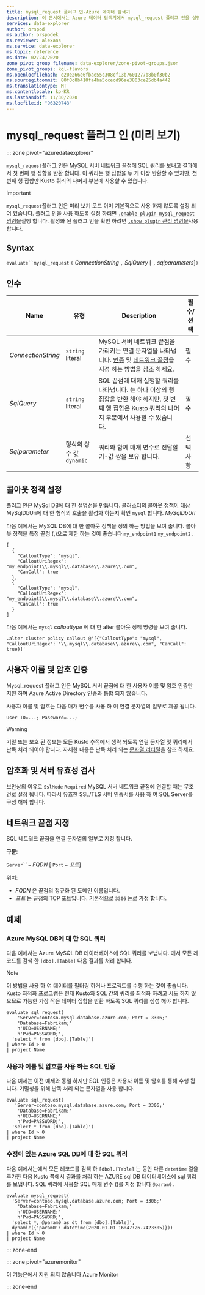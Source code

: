 ```yaml
---
title: mysql_request 플러그 인-Azure 데이터 탐색기
description: 이 문서에서는 Azure 데이터 탐색기에서 mysql_request 플러그 인을 설명 합니다.
services: data-explorer
author: orspod
ms.author: orspodek
ms.reviewer: alexans
ms.service: data-explorer
ms.topic: reference
ms.date: 02/24/2020
zone_pivot_group_filename: data-explorer/zone-pivot-groups.json
zone_pivot_groups: kql-flavors
ms.openlocfilehash: e20e266e6fbae55c308cf13b7601277b8b0f30b2
ms.sourcegitcommit: 80f0c8b410fa4ba5ccecd96ae3803ce25db4a442
ms.translationtype: MT
ms.contentlocale: ko-KR
ms.lasthandoff: 11/30/2020
ms.locfileid: "96320743"
---
```

# <a name="mysql_request-plugin-preview"></a>mysql_request 플러그 인 (미리 보기)

::: zone pivot="azuredataexplorer"

`mysql_request`플러그 인은 MySQL 서버 네트워크 끝점에 SQL 쿼리를 보내고 결과에서 첫 번째 행 집합을 반환 합니다. 이 쿼리는 행 집합을 두 개 이상 반환할 수 있지만, 첫 번째 행 집합만 Kusto 쿼리의 나머지 부분에 사용할 수 있습니다.

> [!IMPORTANT]
> `mysql_request`플러그 인은 미리 보기 모드 이며 기본적으로 사용 하지 않도록 설정 되어 있습니다.
> 플러그 인을 사용 하도록 설정 하려면 [ `.enable plugin mysql_request` 명령을](../management/enable-plugin.md)실행 합니다. 활성화 된 플러그 인을 확인 하려면 [ `.show plugin` 관리 명령을](../management/show-plugins.md)사용 합니다.

## <a name="syntax"></a>Syntax

`evaluate``mysql_request` `(` *ConnectionString* `,` *SqlQuery* [ `,` *sqlparameters*]`)`

## <a name="arguments"></a>인수

Name | 유형 | Description | 필수/선택 |
---|---|---|---
| *ConnectionString* | `string` literal | MySQL 서버 네트워크 끝점을 가리키는 연결 문자열을 나타냅니다. [인증](#username-and-password-authentication) 및 [네트워크 끝점](#specify-the-network-endpoint)을 지정 하는 방법을 참조 하세요. | 필수 |
| *SqlQuery* | `string` literal | SQL 끝점에 대해 실행할 쿼리를 나타냅니다. 는 하나 이상의 행 집합을 반환 해야 하지만, 첫 번째 행 집합은 Kusto 쿼리의 나머지 부분에서 사용할 수 있습니다. | 필수|
| *Sqlparameter* | 형식의 상수 값 `dynamic` | 쿼리와 함께 매개 변수로 전달할 키-값 쌍을 보유 합니다. | 선택 사항 |

## <a name="set-callout-policy"></a>콜아웃 정책 설정

플러그 인은 MySql DB에 대 한 설명선을 만듭니다. 클러스터의 [콜아웃 정책이](../management/calloutpolicy.md) 대상 MySqlDbUri에 대 한 형식의 호출을 활성화 하는지 확인 `mysql` 합니다. *MySqlDbUri*

다음 예에서는 MySQL DB에 대 한 콜아웃 정책을 정의 하는 방법을 보여 줍니다. 콜아웃 정책을 특정 끝점 (,)으로 제한 하는 것이 좋습니다 `my_endpoint1` `my_endpoint2` .

```kusto
[
  {
    "CalloutType": "mysql",
    "CalloutUriRegex": "my_endpoint1\\.mysql\\.database\\.azure\\.com",
    "CanCall": true
  },
  {
    "CalloutType": "mysql",
    "CalloutUriRegex": "my_endpoint2\\.mysql\\.database\\.azure\\.com",
    "CanCall": true
  }
]
```

다음 예에서는 `mysql` *callouttype* 에 대 한 alter 콜아웃 정책 명령을 보여 줍니다.

```kusto
.alter cluster policy callout @'[{"CalloutType": "mysql", "CalloutUriRegex": "\\.mysql\\.database\\.azure\\.com", "CanCall": true}]'
```

## <a name="username-and-password-authentication"></a>사용자 이름 및 암호 인증

Mysql_request 플러그 인은 MySQL 서버 끝점에 대 한 사용자 이름 및 암호 인증만 지원 하며 Azure Active Directory 인증과 통합 되지 않습니다. 

사용자 이름 및 암호는 다음 매개 변수를 사용 하 여 연결 문자열의 일부로 제공 됩니다.

`User ID=...; Password=...;`
    
> [!WARNING]
> 기밀 또는 보호 된 정보는 모든 Kusto 추적에서 생략 되도록 연결 문자열 및 쿼리에서 난독 처리 되어야 합니다. 자세한 내용은 난독 처리 되는 [문자열 리터럴](scalar-data-types/string.md#obfuscated-string-literals)을 참조 하세요.

## <a name="encryption-and-server-validation"></a>암호화 및 서버 유효성 검사

보안상의 이유로 `SslMode` `Required` MySQL 서버 네트워크 끝점에 연결할 때는 무조건로 설정 됩니다. 따라서 유효한 SSL/TLS 서버 인증서를 사용 하 여 SQL Server를 구성 해야 합니다.

## <a name="specify-the-network-endpoint"></a>네트워크 끝점 지정

SQL 네트워크 끝점을 연결 문자열의 일부로 지정 합니다.

**구문**:

`Server``=` *FQDN* [ `Port` `=` *포트*]

위치:

* *FQDN* 은 끝점의 정규화 된 도메인 이름입니다.
* *포트* 는 끝점의 TCP 포트입니다. 기본적으로 `3306` 는로 가정 합니다.

## <a name="examples"></a>예제


### <a name="sql-query-to-azure-mysql-db"></a>Azure MySQL DB에 대 한 SQL 쿼리

다음 예에서는 Azure MySQL DB 데이터베이스에 SQL 쿼리를 보냅니다. 에서 모든 레코드를 검색 한 `[dbo].[Table]` 다음 결과를 처리 합니다.

> [!NOTE]
> 이 방법을 사용 하 여 데이터를 필터링 하거나 프로젝트를 수행 하는 것이 좋습니다. Kusto 최적화 프로그램은 현재 Kusto와 SQL 간의 쿼리를 최적화 하려고 시도 하지 않으므로 가능한 가장 작은 데이터 집합을 반환 하도록 SQL 쿼리를 생성 해야 합니다.

```kusto
evaluate sql_request(
    'Server=contoso.mysql.database.azure.com; Port = 3306;'
    'Database=Fabrikam;'
    h'UID=USERNAME;'
    h'Pwd=PASSWORD;', 
  'select * from [dbo].[Table]')
| where Id > 0
| project Name
```

### <a name="sql-authentication-with-username-and-password"></a>사용자 이름 및 암호를 사용 하는 SQL 인증

다음 예제는 이전 예제와 동일 하지만 SQL 인증은 사용자 이름 및 암호를 통해 수행 됩니다. 기밀성을 위해 난독 처리 되는 문자열을 사용 합니다.

```kusto
evaluate sql_request(
   'Server=contoso.mysql.database.azure.com; Port = 3306;'
    'Database=Fabrikam;'
    h'UID=USERNAME;'
    h'Pwd=PASSWORD;', 
  'select * from [dbo].[Table]')
| where Id > 0
| project Name
```

### <a name="sql-query-to-azure-sql-db-with-modifications"></a>수정이 있는 Azure SQL DB에 대 한 SQL 쿼리

다음 예에서는에서 모든 레코드를 검색 하 `[dbo].[Table]` 는 동안 다른 `datetime` 열을 추가한 다음 Kusto 쪽에서 결과를 처리 하는 AZURE sql DB 데이터베이스에 sql 쿼리를 보냅니다.
SQL 쿼리에 사용할 SQL 매개 변수 ()를 지정 합니다 `@param0` .

```kusto
evaluate mysql_request(
  'Server=contoso.mysql.database.azure.com; Port = 3306;'
    'Database=Fabrikam;'
    h'UID=USERNAME;'
    h'Pwd=PASSWORD;', 
  'select *, @param0 as dt from [dbo].[Table]',
  dynamic({'param0': datetime(2020-01-01 16:47:26.7423305)}))
| where Id > 0
| project Name
```

::: zone-end

::: zone pivot="azuremonitor"

이 기능은에서 지원 되지 않습니다 Azure Monitor

::: zone-end
